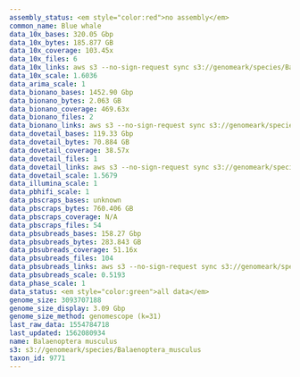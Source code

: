 ```yaml
---
assembly_status: <em style="color:red">no assembly</em>
common_name: Blue whale
data_10x_bases: 320.05 Gbp
data_10x_bytes: 185.877 GB
data_10x_coverage: 103.45x
data_10x_files: 6
data_10x_links: aws s3 --no-sign-request sync s3://genomeark/species/Balaenoptera_musculus/mBalMus1/genomic_data/10x/ .<br>
data_10x_scale: 1.6036
data_arima_scale: 1
data_bionano_bases: 1452.90 Gbp
data_bionano_bytes: 2.063 GB
data_bionano_coverage: 469.63x
data_bionano_files: 2
data_bionano_links: aws s3 --no-sign-request sync s3://genomeark/species/Balaenoptera_musculus/mBalMus1/genomic_data/bionano/ .<br>
data_dovetail_bases: 119.33 Gbp
data_dovetail_bytes: 70.884 GB
data_dovetail_coverage: 38.57x
data_dovetail_files: 1
data_dovetail_links: aws s3 --no-sign-request sync s3://genomeark/species/Balaenoptera_musculus/mBalMus1/genomic_data/dovetail/ .<br>
data_dovetail_scale: 1.5679
data_illumina_scale: 1
data_pbhifi_scale: 1
data_pbscraps_bases: unknown
data_pbscraps_bytes: 760.406 GB
data_pbscraps_coverage: N/A
data_pbscraps_files: 54
data_pbsubreads_bases: 158.27 Gbp
data_pbsubreads_bytes: 283.843 GB
data_pbsubreads_coverage: 51.16x
data_pbsubreads_files: 104
data_pbsubreads_links: aws s3 --no-sign-request sync s3://genomeark/species/Balaenoptera_musculus/mBalMus1/genomic_data/pacbio/ . --exclude "*scraps.bam* --exclude "*ccs.bam*"<br>
data_pbsubreads_scale: 0.5193
data_phase_scale: 1
data_status: <em style="color:green">all data</em>
genome_size: 3093707188
genome_size_display: 3.09 Gbp
genome_size_method: genomescope (k=31)
last_raw_data: 1554784718
last_updated: 1562080934
name: Balaenoptera musculus
s3: s3://genomeark/species/Balaenoptera_musculus
taxon_id: 9771
---
```


